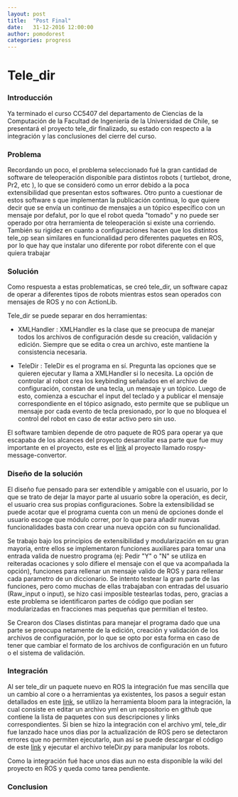 ```yaml
---
layout: post
title:  "Post Final"
date:   31-12-2016 12:00:00
author: pomodorest
categories: progress
---
```


# Tele_dir

### Introducción 

Ya terminado el curso CC5407 del departamento de Ciencias de la Computación de la Facultad de Ingeniería de la Universidad de Chile, se presentará el proyecto tele_dir finalizado, su estado con respecto a la integración y las conclusiones del cierre del curso.

### Problema

Recordando un poco, el problema seleccionado fué la gran cantidad de software de teleoperación disponible para distintos robots ( turtlebot, drone, Pr2, etc ), lo que se consideró como un error debido a la poca extensibilidad que presentan estos softwares.
Otro punto a cuestionar de estos software s que implementan la publicación continua, lo que quiere decir que se envía un continuo de mensajes a un tópico específico con un mensaje por defalut, por lo que el robot queda "tomado" y no puede ser operado por otra herramienta de teleoperación si existe una corriendo.
También su rigidez en cuanto a configuraciones hacen que los distintos tele_op sean similares en funcionalidad pero diferentes paquetes en ROS, por lo que hay que instalar uno diferente por robot diferente con el que quiera trabajar

### Solución

Como respuesta a estas problematicas, se creó tele_dir, un software capaz de operar a diferentes tipos de robots mientras estos sean operados con mensajes de ROS y no con ActionLib.

Tele_dir se puede separar en dos herramientas:

* XMLHandler : XMLHandler es la clase que se preocupa de manejar todos los archivos de configuración desde su creación, validación y edición. Siempre que se edita o crea un archivo, este mantiene la consistencia necesaria.

* TeleDir :  TeleDir es el programa en sí. Pregunta las opciones que se quieren ejecutar y llama a XMLHandler si lo necesita. La opción de controlar al robot crea los keybinding señalados en el archivo de configuración, constan de una tecla, un mensaje y un tópico. Luego de esto, comienza a escuchar el input del teclado y a publicar el mensaje correspondiente en el tópico asignado, esto permite que se publique un mensaje por cada evento de tecla presionado, por lo que no bloquea el control del robot en caso de estar activo pero sin uso.

El software tambien depende de otro paquete de ROS para operar ya que escapaba de los alcances del proyecto desarrollar esa parte que fue muy importante en el proyecto, este es el [link](https://github.com/baalexander/rospy_message_converter) al proyecto llamado rospy-message-convertor.

### Diseño de la solución

El diseño fue pensado para ser extendible y amigable con el usuario, por lo que se trato de dejar la mayor parte al usuario sobre la operación, es decir, el usuario crea sus propias configuraciones. Sobre la extensibilidad se puede acotar que el programa cuenta con un menú de opciones donde el usuario escoge que módulo correr, por lo que para añadir nuevas funcionalidades basta con crear una nueva opción con su funcionalidad.

Se trabajo bajo los principios de extensibilidad y modularización en su gran mayoria, entre ellos se implementaron funciones auxiliares para tomar una entrada valida de nuestro programa (ej: Pedir  "Y" o "N" se utiliza en reiteradas ocaciones y solo difiere el mensaje con el que va acompañada la opción), funciones para rellenar un mensaje valido de ROS y para rellenar cada parametro de un diccionario. Se intento testear la gran parte de las funciones, pero como muchas de ellas trabajaban con entradas del usuario (Raw_input o input), se hizo casi imposible testearlas todas, pero, gracias a este problema se identificaron partes de código que podian ser modularizadas en fracciones mas pequeñas que permitian el testeo.

Se Crearon dos Clases distintas para manejar el programa dado que una parte se preocupa netamente de la edición, creación y validación de los archivos de configuración, por lo que se opto por esta forma en caso de tener que cambiar el formato de los archivos de configuración en un futuro o el sistema de validación.

### Integración

Al ser tele_dir un paquete nuevo en ROS la integración fue mas sencilla que un cambio al core o a herramientas ya existentes, los pasos a seguir estan detallados en este [link](http://wiki.ros.org/bloom/Tutorials/FirstTimeRelease), se utilizo la herramienta bloom para la integración, la cual consiste en editar un archivo yml en un repositorio en github que contiene la lista de paquetes con sus descripciones y links correspondientes. Si bien se hizo la integración con el archivo yml, tele_dir fue lanzado hace unos dias por la actualización de ROS pero se detectaron errores que no permiten ejecutarlo, aun así se puede descargar el código de este [link](https://github.com/rdelgadov/tele_dir) y ejecutar el archivo teleDir.py para manipular los robots.

Como la integración fué hace unos dias aun no esta disponible la wiki del proyecto en ROS y queda como tarea pendiente.

### Conclusion








